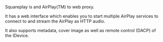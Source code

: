 Squareplay is and AirPlay(TM) to web proxy.

It has a web interface which enables you to start multiple
AirPlay services to connect to and stream the AirPlay as
HTTP audio.

It also supports metadata, cover image as well as remote control
(DACP) of the IDevice.

